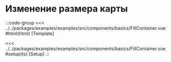 # Изменение размера карты

<script lang="ts" setup>
import MapComponent from 'examples/src/components/basics/FillContainer.vue';
</script>

<map-component/>

:::code-group
<<< ../../packages/examples/examples/src/components/basics/FillContainer.vue#html{html} [Template]

<<< ../../packages/examples/examples/src/components/basics/FillContainer.vue#setup{ts} [Setup]
:::
